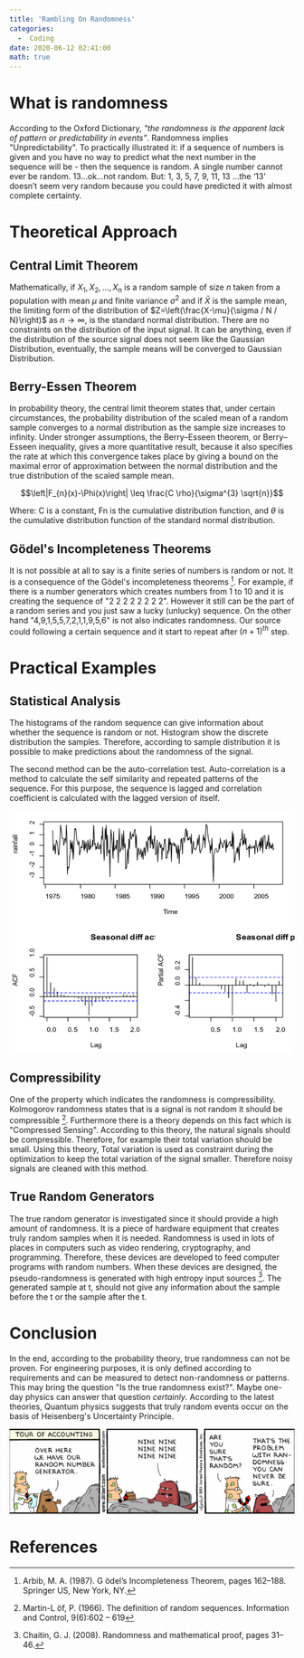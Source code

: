 ```yaml
---
title: 'Rambling On Randomness'
categories:
  -  Coding
date: 2020-06-12 02:41:00
math: true
---
```


# What is randomness

According to the Oxford Dictionary, _"the randomness is the apparent lack of
pattern or predictability in events"_. Randomness implies "Unpredictability". To
practically illustrated it: if a sequence of numbers is given and you have no
way to predict what the next number in the sequence will be - then the sequence
is random. A single number cannot ever be random. 13…ok…not random. But: 1, 3,
5, 7, 9, 11, 13 …the ‘13’ doesn’t seem very random because you could have
predicted it with almost complete certainty.

# Theoretical Approach

## Central Limit Theorem

Mathematically, if $X_{1}, X_{2}, \ldots, X_{n}$ is a random sample of size $n$
taken from a population with mean $\mu$ and finite variance $\sigma^{2}$ and if
$\bar{X}$ is the sample mean, the limiting form of the distribution of
$Z=\left(\frac{X-\mu}{\sigma / N / N}\right)$ as $n \rightarrow \infty$, is the
standard normal distribution. There are no constraints on the distribution of
the input signal. It can be anything, even if the distribution of the source
signal does not seem like the Gaussian Distribution, eventually, the sample
means will be converged to Gaussian Distribution.

## Berry-Essen Theorem

In probability theory, the central limit theorem states that, under certain
circumstances, the probability distribution of the scaled mean of a random
sample converges to a normal distribution as the sample size increases to
infinity. Under stronger assumptions, the Berry–Esseen theorem, or Berry–Esseen
inequality, gives a more quantitative result, because it also specifies the rate
at which this convergence takes place by giving a bound on the maximal error of
approximation between the normal distribution and the true distribution of the
scaled sample mean.

$$\left|F_{n}(x)-\Phi(x)\right| \leq \frac{C \rho}{\sigma^{3} \sqrt{n}}$$

Where: C is a constant, Fn is the cumulative distribution function, and $\theta$
is the cumulative distribution function of the standard normal distribution.

## Gödel's Incompleteness Theorems

It is not possible at all to say is a finite series of numbers is random or not.
It is a consequence of the Gödel's incompleteness theorems [^Arbib, 1987]. For
example, if there is a number generators which creates numbers from 1 to 10 and
it is creating the sequence of "2 2 2 2 2 2 2 2". However it still can be the
part of a random series and you just saw a lucky (unlucky) sequence. On the
other hand "4,9,1,5,5,7,2,1,1,9,5,6" is not also indicates randomness. Our
source could following a certain sequence and it start to repeat after
$(n+1)^{th}$ step.

# Practical Examples

## Statistical Analysis

The histograms of the random sequence can give information about whether the
sequence is random or not. Histogram show the discrete distribution the samples.
Therefore, according to sample distribution it is possible to make predictions
about the randomness of the signal.

The second method can be the auto-correlation test. Auto-correlation is a method
to calculate the self similarity and repeated patterns of the sequence. For this
purpose, the sequence is lagged and correlation coefficient is calculated with
the lagged version of itself.

![](/images/randomness/acf.png)

## Compressibility

One of the property which indicates the randomness is compressibility.
Kolmogorov randomness states that is a signal is not random it should be
compressible [^Martin-L ̈of, 1966]. Furthermore there is a theory depends on this
fact which is "Compressed Sensing". According to this theory, the natural
signals should be compressible. Therefore, for example their total variation
should be small. Using this theory, Total variation is used as constraint during
the optimization to keep the total variation of the signal smaller. Therefore
noisy signals are cleaned with this method.

## True Random Generators

The true random generator is investigated since it should provide a high amount
of randomness. It is a piece of hardware equipment that creates truly random
samples when it is needed. Randomness is used in lots of places in computers
such as video rendering, cryptography, and programming. Therefore, these devices
are developed to feed computer programs with random numbers. When these devices
are designed, the pseudo-randomness is generated with high entropy input sources
[^Chaitin, 2008]. The generated sample at t, should not give any information
about the sample before the t or the sample after the t.

# Conclusion

In the end, according to the probability theory, true randomness can not be
proven. For engineering purposes, it is only defined according to requirements
and can be measured to detect non-randomness or patterns. This may bring the
question "Is the true randomness exist?". Maybe one-day physics can answer that
question _certainly_. According to the latest theories, Quantum physics suggests
that truly random events occur on the basis of Heisenberg's Uncertainty
Principle.

![](/images/randomness/con.jpeg)

# References

[^Arbib, 1987]: Arbib, M. A. (1987). G ̈odel’s Incompleteness Theorem, pages
    162–188. Springer US, New York, NY.

[^Chaitin, 2008]: Chaitin, G. J. (2008). Randomness and mathematical proof,
    pages 31–46.

[^Martin-L ̈of, 1966]: Martin-L ̈of, P. (1966). The definition of random
    sequences. Information and Control, 9(6):602 – 619

